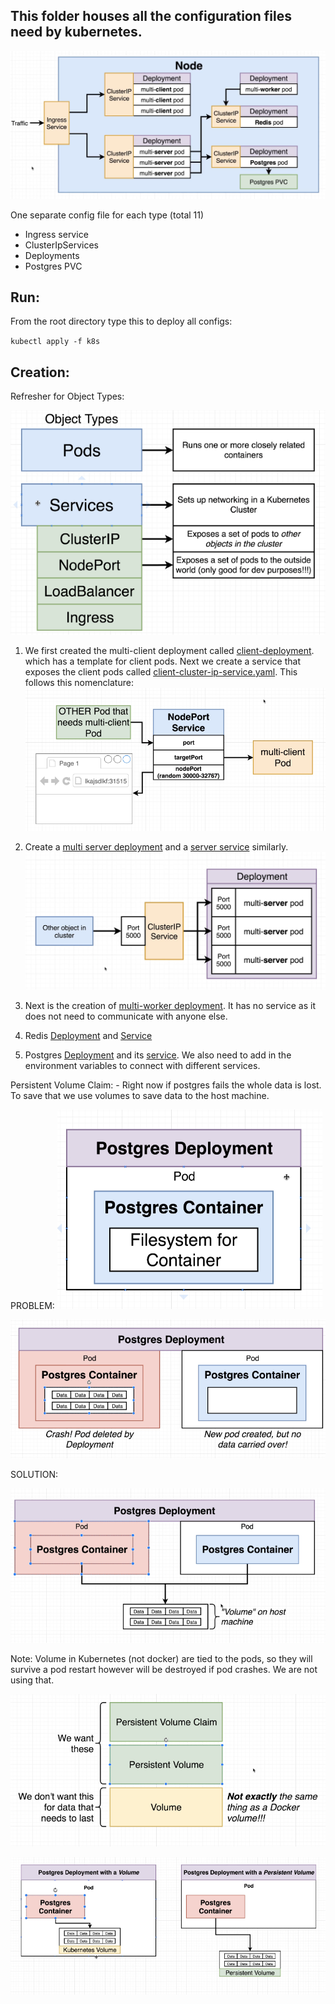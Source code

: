 This folder houses all the configuration files need by kubernetes.
--
![K8s design](../images/kubernetes-design.png?raw=true "K8s design")

One separate config file for each type (total 11)

- Ingress service
- ClusterIpServices
- Deployments
- Postgres PVC

Run:
--
From the root directory type this to deploy all configs:

``kubectl apply -f k8s``

Creation:
--

Refresher for Object Types:

![object types](../images/k8s-object-types.png?raw=true "object types")

1. We first created the multi-client deployment called [client-deployment](./client-deployment.yaml). which has a
   template for client pods. Next we create a service that exposes the client pods called
   [client-cluster-ip-service.yaml](./client-cluster-ip-service.yaml). This follows this nomenclature:
   ![ports](../images/ports-explanation.png?raw=true "ports")


2. Create a [multi server deployment](./server-deployment.yaml) and a [server service](./server-cluster-ip-service.yaml)
   similarly.
   ![server](../images/server-deployment.png?raw=true "server")


3. Next is the creation of [multi-worker deployment](./worker-deployment.yaml). It has no service as it does not need to
   communicate with anyone else.


4. Redis [Deployment](./redis-deployment.yaml) and [Service](./redis-cluster-ip-service.yaml)


5. Postgres [Deployment](./postgres-deployment.yaml) and its [service](./postgres-cluster-ip-service.yaml). We also need
   to add in the environment variables to connect with different services.



Persistent Volume Claim:
    - Right now if postgres fails the whole data is lost. To save that we use volumes to save data to the host machine.
      

PROBLEM:
![postgres1](../images/postgres-deployment-1.png?raw=true "postgres")
     
![postgres2](../images/postgres-persistent-data.png?raw=true "postgres2")

SOLUTION:

![postgres3](../images/postgres-persistent-volume-solution.png?raw=true "postgres3")

Note: Volume in Kubernetes (not docker) are tied to the pods, so they will survive a pod restart however will be
destroyed if pod crashes. We are not using that.

![postgres4](../images/Volume-vs-persistent-volume.png?raw=true "postgres4")

![postgres5](../images/Volume-vs-persistent-volume-2.png?raw=true "postgres5")

